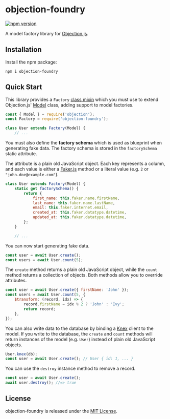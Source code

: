 # objection-foundry

[![npm version](https://badge.fury.io/js/objection-foundry.svg)](https://badge.fury.io/js/objection-foundry)

A model factory library for [Objection.js](https://github.com/Vincit/objection.js).

## Installation

Install the npm package:

```shell
npm i objection-foundry
```

## Quick Start

This library provides a `Factory` [class mixin](https://justinfagnani.com/2015/12/21/real-mixins-with-javascript-classes/) which you must use to extend Objection.js' [Model](https://vincit.github.io/objection.js/api/model/) class, adding support to model factories.

```js
const { Model } = require('objection');
const Factory = require('objection-foundry');

class User extends Factory(Model) {
    // ...
```

You must also define the **factory schema** which is used as blueprint when generating fake data. The factory schema is stored in the `factorySchema` static attribute.

The attribute is a plain old JavaScript object. Each key represents a column, and each value is either a [Faker.js](https://github.com/marak/Faker.js/#api-methods) method or a literal value (e.g. `2` or `"john.doe@example.com"`).

```js
class User extends Factory(Model) {
    static get factorySchema() {
        return {
            first_name: this.faker.name.firstName,
            last_name: this.faker.name.lastName,
            email: this.faker.internet.email,
            created_at: this.faker.datatype.datetime,
            updated_at: this.faker.datatype.datetime,
        };
    }

    // ...
```

You can now start generating fake data.

```js
const user = await User.create();
const users = await User.count(5);
```

The `create` method returns a plain old JavaScript object, while the `count` method returns a collection of objects. Both methods allow you to override attributes.

```js
const user = await User.create({ firstName: 'John' });
const users = await User.count(5, {
    $transform: (record, idx) => {
        record.firstName = idx % 2 ? 'John' : 'Ivy';
        return record;
    },
});
```

You can also write data to the database by binding a [Knex](https://knexjs.org/) client to the model. If you write to the database, the `create` and `count` methods will return instances of the model (e.g. `User`) instead of plain old JavaScript objects.

```js
User.knex(db);
const user = await User.create(); // User { id: 1, ... }
```

You can use the `destroy` instance method to remove a record.

```js
const user = await User.create();
await user.destroy(); //=> true
```

## License

objection-foundry is released under the [MIT License](./LICENSE).
